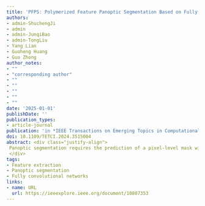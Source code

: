 ```yaml
---
title: 'PFPS: Polymerized Feature Panoptic Segmentation Based on Fully Convolutional Networks'
authors:
- admin-ShuchengJi
- admin
- admin-JunqiBao
- admin-TongLiu
- Yang Lian
- Guoheng Huang
- Guo Zhong
author_notes:
- ""
- "corresponding author"
- ""
- ""
- ""
- ""
- ""
date: '2025-01-01'
publishDate: ''
publication_types:
- article-journal
publication: 'in *IEEE Transactions on Emerging Topics in Computational Intelligence* [SCI,JCR Q1]'
doi: 10.1109/TETCI.2024.3515004
abstract: <div class="justify-align">
 Panoptic segmentation requires the prediction of a pixel-level mask with a category label in an image. In recent years, panoptic segmentation has been gaining more attention since it can help us understand objects and the environment in many fields, such as medical images, remote sensing images, and autonomous driving. However, existing panoptic segmentation methods are usually challenging for multi-scale object segmentation and boundary localization. In this paper, we propose a Polymerized Feature Panoptic Segmentation (PFPS) to enhance the network's feature representation ability by polymerizing the extracted stage features. Specifically, we propose a Generalization-Enhanced Stage Feature Generation Module (GSFGM) to extract and enhance the stage features. In the GSFGM, a novel Sampled and Concated Feature Generation (SCFG) is designed as an individual component, which polymerizes the convoluted backbone features to enhance multi-scale feature representation. Thereafter, we propose a Stage Feature Re-weight Module (SFRM) to ensure the network can learn efficient information from the massive channels. Moreover, we further propose a Unified Encoder Module (UEM) to provide spatial information and compress the high-dimensional features by coordinating convolution operations and channel attention. To demonstrate the superiority of the proposed PFPS, we conduct experiments on the COCO-2017 and the Cityscapes validation datasets. The experimental results indicate that the PFPS achieves a better performance in PQ of 43.0%, SQ of 80.4%, RQ of 51.9%, PQ<sup>th</sup> of 48.6%, SQ<sup>th</sup> of 82.6%, RQ<sup>th</sup> of 58.1%, PQ<sup>st</sup> of 34.6% on COCO-2017 validation dataset, while PQ of 61.7%, and PQ<sup>st</sup> of 67.9% on Cityscapes validation dataset.
 </div>
tags:
- Feature extraction
- Panoptic segmentation
- Fully convolutional networks
links:
- name: URL
  url: https://ieeexplore.ieee.org/document/10807353
---
```

